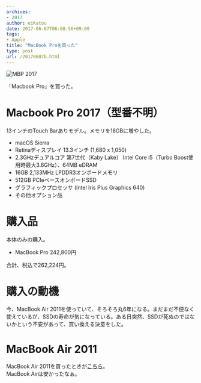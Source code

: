 ```yaml
---
archives:
- 2017
author: eiKatou
date: 2017-06-07T06:08:56+09:00
tags:
- Apple
title: "MacBook Proを買った"
type: post
url: /20170607b.html
---
```


![MBP 2017](/uploads/2017/06/mbp13_silver.jpeg)

「Macbook Pro」を買った。

<!--more-->

# Macbook Pro 2017（型番不明）
13インチのTouch Barありモデル。メモリを16GBに増やした。

- macOS Sierra
- Retinaディスプレイ 13.3インチ (1,680 x 1,050)
- 2.3GHzデュアルコア 第7世代（Kaby Lake） Intel Core i5（Turbo Boost使用時最大3.6GHz）、64MB eDRAM
- 16GB 2,133MHz LPDDR3オンボードメモリ
- 512GB PCIeベースオンボードSSD
- グラフィックプロセッサ (Intel Iris Plus Graphics 640)
- その他オプション品

# 購入品
本体のみの購入。

- MacBook Pro 242,800円

合計、税込で262,224円。

# 購入の動機
今、MacBook Air 2011を使っていて、そろそろ丸6年になる。まだまだ不便なく使えているが、SSDの寿命が気になっている。ある日突然、SSDが死ぬのではないかという不安があって、買い換える決意をした。

# MacBook Air 2011
MacBook Air 2011を買ったときが[こちら](/756.html)。  
MacBook Airは安かったなぁ。